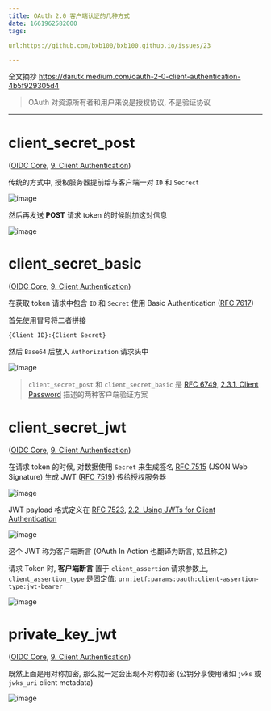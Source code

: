 ```yaml
---
title: OAuth 2.0 客户端认证的几种方式
date: 1661962582000
tags:

url:https://github.com/bxb100/bxb100.github.io/issues/23

---
```

全文摘抄 https://darutk.medium.com/oauth-2-0-client-authentication-4b5f929305d4

> OAuth 对资源所有者和用户来说是授权协议, 不是验证协议

---

# client_secret_post

([OIDC Core](https://openid.net/specs/openid-connect-core-1_0.html), [9. Client Authentication](https://openid.net/specs/openid-connect-core-1_0.html#ClientAuthentication))

传统的方式中, 授权服务器提前给与客户端一对 `ID` 和 `Secrect`

![image](https://user-images.githubusercontent.com/20685961/187720742-9dfc502f-6740-4da1-b8f9-d03b9de68902.png)

然后再发送 **POST** 请求 token 的时候附加这对信息

![image](https://user-images.githubusercontent.com/20685961/187721042-1763b2ce-f8e9-4bc9-9660-982236605b04.png)

# client_secret_basic

([OIDC Core](https://openid.net/specs/openid-connect-core-1_0.html), [9. Client Authentication](https://openid.net/specs/openid-connect-core-1_0.html#ClientAuthentication))

在获取 token 请求中包含 `ID` 和 `Secret` 使用 Basic Authentication ([RFC 7617](https://tools.ietf.org/html/rfc7617))

首先使用冒号将二者拼接

```
{Client ID}:{Client Secret}
```

然后 `Base64` 后放入 `Authorization` 请求头中

![image](https://user-images.githubusercontent.com/20685961/187723378-28acd3ac-c411-4919-8117-4c1b721f460f.png)

> `client_secret_post` 和 `client_secret_basic` 是 [RFC 6749](https://tools.ietf.org/html/rfc6749), [2.3.1. Client Password](https://tools.ietf.org/html/rfc6749#section-2.3.1) 描述的两种客户端验证方案

# client_secret_jwt

([OIDC Core](https://openid.net/specs/openid-connect-core-1_0.html), [9. Client Authentication](https://openid.net/specs/openid-connect-core-1_0.html#ClientAuthentication))

在请求 token 的时候, 对数据使用 `Secret` 来生成签名 [RFC 7515](https://tools.ietf.org/html/rfc7515) (JSON Web Signature) 生成 JWT ([RFC 7519](https://tools.ietf.org/html/rfc7519)) 传给授权服务器

![image](https://user-images.githubusercontent.com/20685961/187724256-735fab63-644b-4749-9e7d-b4c30888518f.png)

JWT payload 格式定义在 [RFC 7523](https://tools.ietf.org/html/rfc7523), [2.2. Using JWTs for Client Authentication](https://tools.ietf.org/html/rfc7523#section-2.2)

![image](https://user-images.githubusercontent.com/20685961/187724284-19a1f92e-c5cd-4cff-bdce-bd805984c122.png)

这个 JWT 称为客户端断言 (OAuth In Action 也翻译为断言, 姑且称之)

请求 Token 时, **客户端断言** 置于 `client_assertion` 请求参数上, `client_assertion_type` 是固定值: `urn:ietf:params:oauth:client-assertion-type:jwt-bearer`

![image](https://user-images.githubusercontent.com/20685961/187724309-52b3ece2-2edc-435a-a4bb-801d91633b4f.png)

# private_key_jwt

([OIDC Core](https://openid.net/specs/openid-connect-core-1_0.html), [9. Client Authentication](https://openid.net/specs/openid-connect-core-1_0.html#ClientAuthentication))

既然上面是用对称加密, 那么就一定会出现不对称加密 (公钥分享使用诸如 `jwks` 或 `jwks_uri` client metadata)

![image](https://user-images.githubusercontent.com/20685961/187727532-611eb102-69e6-41d7-b6aa-6701bfc9a635.png)
